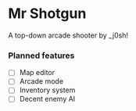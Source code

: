 # Mr Shotgun
A top-down arcade shooter by _j0sh!

### Planned features

- [ ] Map editor
- [ ] Arcade mode
- [ ] Inventory system
- [ ] Decent enemy AI